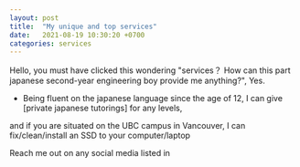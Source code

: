 ```yaml
---
layout: post
title:  "My unique and top services"
date:   2021-08-19 10:30:20 +0700
categories: services
---
```

Hello, you must have clicked this wondering "services？ How can this part japanese second-year engineering boy provide me anything?", Yes.

- Being fluent on the japanese language since the age of 12, I can give [private japanese tutorings] for any levels, 

and if you are situated on the UBC campus in Vancouver, I can fix/clean/install an SSD to your computer/laptop

Reach me out on any social media listed in 